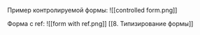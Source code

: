 Пример контролируемой формы:
![[controlled form.png]]

Форма с ref:
![[form with ref.png]]
[[8. Типизирование формы]]

